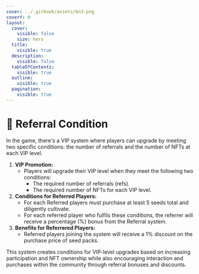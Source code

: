 ```yaml
---
cover: ../.gitbook/assets/bn3.png
coverY: 0
layout:
  cover:
    visible: false
    size: hero
  title:
    visible: true
  description:
    visible: false
  tableOfContents:
    visible: true
  outline:
    visible: true
  pagination:
    visible: true
---
```


# 🎯 Referral Condition

In the game, there's a VIP system where players can upgrade by meeting two specific conditions: the number of referrals and the number of NFTs at each VIP level.

1. **VIP Promotion:**
   * Players will upgrade their VIP level when they meet the following two conditions:
     * The required number of referrals (refs).
     * The required number of NFTs for each VIP level.
2. **Conditions for Referred Players:**
   * For each Referred players must purchase at least 5 seeds total and diligently cultivate.
   * For each referred player who fulfils these conditions, the referrer will receive a percentage (%) bonus from the Referral system.
3. **Benefits for Referrered Players:**
   * Referred players joining the system will receive a 1% discount on the purchase price of seed packs.

This system creates conditions for VIP-level upgrades based on increasing participation and NFT ownership while also encouraging interaction and purchases within the community through referral bonuses and discounts.
